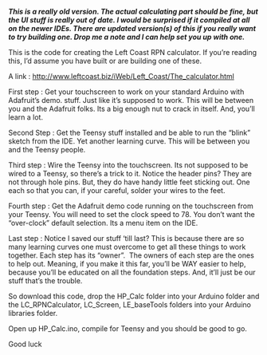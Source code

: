 ***This is a really old version. The actual calculating part should be fine, but the UI stuff is really out of date. I would be surprised if it compiled at all on the newer IDEs. There are updated version(s) of this if you really want to try building one. Drop me a note and I can help set you up with one.***

This is the code for creating the Left Coast RPN calculator.  If you’re reading this, I’d assume you have built or are building one of these.

A link : http://www.leftcoast.biz/iWeb/Left_Coast/The_calculator.html

First step : Get your touchscreen to work on your standard Arduino with Adafruit’s demo. stuff. Just like it’s supposed to work. This will be between you and the Adafruit folks. Its a big enough nut to crack in itself. And, you’ll learn a lot.

Second Step : Get the Teensy stuff installed and be able to run the “blink” sketch from the IDE. Yet another learning curve. This will be between you and the Teensy people.

Third step : Wire the Teensy into the touchscreen. Its not supposed to be wired to a Teensy, so there’s a trick to it. Notice the header pins? They are not through hole pins. But, they do have handy little feet sticking out. One each so that you can, if your careful, solder your wires to the feet.

Fourth step : Get the Adafruit demo code running on the touchscreen from your Teensy. You will need to set the clock speed to 78. You don’t want the “over-clock” default selection. Its a menu item on the IDE.

Last step : Notice I saved our stuff ‘till last? This is because there are so many learning curves one must overcome to get all these things to work together. Each step has its “owner”.  The owners of each step are the ones to help out. Meaning, if you make it this far, you’ll be WAY easier to help, because you’ll be educated on all the foundation steps. And, it’ll just be our stuff that’s the trouble.

So download this code, drop the HP_Calc folder into your Arduino folder and the LC_RPNCalculator, LC_Screen, LE_baseTools folders into your Arduino libraries folder. 

Open up HP_Calc.ino, compile for Teensy and you should be good to go.

Good luck
